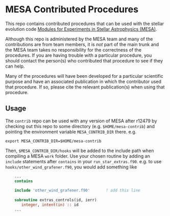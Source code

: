 # MESA Contributed Procedures

This repo contains contributed procedures that can be used with the
stellar evolution code [Modules for Experiments in Stellar Astrophysics
(MESA)](http://mesa.sourceforge.net/).

Although this repo is administered by the MESA team and many of the
contributions are from team members, it is *not* part of the main
trunk and the MESA team takes no responsibility for the correctness of
the procedures.  If you are having trouble with a particular
procedure, you should contact the person(s) who contributed that
procedure to see if they can help.

Many of the procedures will have been developed for a particular
scientific purpose and have an associated publication in which the
contributor used that procedure.  If so, please cite the relevant
publication(s) when using that procedure.

## Usage

The `contrib` repo can be used with any version of MESA after r12479
by checking out this repo to some
directory (e.g. `$HOME/mesa-contrib`) and pointing the environment
variable `MESA_CONTRIB_DIR` there. e.g.

    export MESA_CONTRIB_DIR=$HOME/mesa-contrib

Then, `$MESA_CONTRIB_DIR/hooks` will be added to the include path when
compiling a MESA `work` folder.  Use your chosen routine by adding an
`include` statements after `contains` in your `run_star_extras.f90`. e.g.
to use `hooks/other_wind_grafener.f90`, you would add something like

````f90
    ...
    contains
   
    include 'other_wind_grafener.f90'       ! add this line
   
    subroutine extras_controls(id, ierr)
       integer, intent(in) :: id
    ...
````
